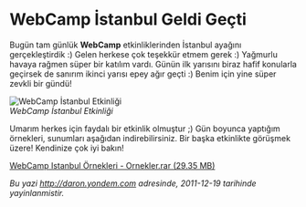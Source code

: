 # WebCamp İstanbul Geldi Geçti 

Bugün tam günlük **WebCamp** etkinliklerinden İstanbul ayağını
gerçekleştirdik :) Gelen herkese çok teşekkür etmem gerek :) Yağmurlu
havaya rağmen süper bir katılım vardı. Günün ilk yarısını biraz hafif
konularla geçirsek de sanırım ikinci yarısı epey ağır geçti :) Benim
için yine süper zevkli bir gündü!

![WebCamp İstanbul
Etkinliği](../media/WebCamp_Istanbul_Geldi_Gecti/webcamp_ist.jpg)\
*WebCamp İstanbul Etkinliği*

Umarım herkes için faydalı bir etkinlik olmuştur ;) Gün boyunca yaptığım
örnekleri, sunumları aşağıdan indirebilirsiniz. Bir başka etkinlikte
görüşmek üzere! Kendinize çok iyi bakın!

[WebCamp Istanbul Örnekleri - Ornekler.rar (29.35
MB)](../media/WebCamp_Istanbul_Geldi_Gecti/Ornekler.rar)


*Bu yazi http://daron.yondem.com adresinde, 2011-12-19 tarihinde yayinlanmistir.*